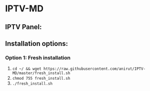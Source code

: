 # IPTV-MD
## IPTV Panel:



## Installation options:
### Option 1: Fresh installation
1. `cd ~/ && wget https://raw.githubusercontent.com/anirut/IPTV-MD/master/fresh_install.sh`
2. `chmod 755 fresh_install.sh`
3. `./fresh_install.sh`
